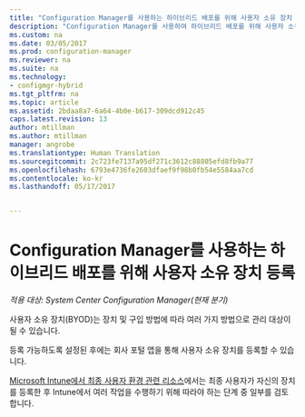 ```yaml
---
title: "Configuration Manager를 사용하는 하이브리드 배포를 위해 사용자 소유 장치 등록 | Microsoft 문서"
description: "Configuration Manager를 사용하여 하이브리드 배포를 위해 사용자 소유 장치를 등록하는 다양한 방법을 알아봅니다."
ms.custom: na
ms.date: 03/05/2017
ms.prod: configuration-manager
ms.reviewer: na
ms.suite: na
ms.technology:
- configmgr-hybrid
ms.tgt_pltfrm: na
ms.topic: article
ms.assetid: 2bdaa8a7-6a64-4b0e-b617-309dcd912c45
caps.latest.revision: 13
author: mtillman
ms.author: mtillman
manager: angrobe
ms.translationtype: Human Translation
ms.sourcegitcommit: 2c723fe7137a95df271c3612c88805efd8fb9a77
ms.openlocfilehash: 6793e4736fe2603dfaef9f98b0fb54e5584aa7cd
ms.contentlocale: ko-kr
ms.lasthandoff: 05/17/2017


---
```

# <a name="enroll-user-owned-devices-for-hybrid-deployments-with-configuration-manager"></a>Configuration Manager를 사용하는 하이브리드 배포를 위해 사용자 소유 장치 등록

*적용 대상: System Center Configuration Manager(현재 분기)*

사용자 소유 장치(BYOD)는 장치 및 구입 방법에 따라 여러 가지 방법으로 관리 대상이 될 수 있습니다.  

등록 가능하도록 설정된 후에는 회사 포털 앱을 통해 사용자 소유 장치를 등록할 수 있습니다.

[Microsoft Intune에서 최종 사용자 환경 관련 리소스](https://docs.microsoft.com/en-us/intune/deploy-use/what-to-tell-your-end-users-about-using-microsoft-intune)에서는 최종 사용자가 자신의 장치를 등록한 후 Intune에서 여러 작업을 수행하기 위해 따라야 하는 단계 중 일부를 검토합니다.

